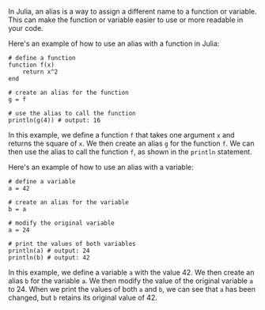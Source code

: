 In Julia, an alias is a way to assign a different name to a function or variable. This can make the function or variable easier to use or more readable in your code. 

Here's an example of how to use an alias with a function in Julia:

```
# define a function
function f(x)
    return x^2
end

# create an alias for the function
g = f

# use the alias to call the function
println(g(4)) # output: 16
```

In this example, we define a function `f` that takes one argument `x` and returns the square of `x`. We then create an alias `g` for the function `f`. We can then use the alias to call the function `f`, as shown in the `println` statement.

Here's an example of how to use an alias with a variable:

```
# define a variable
a = 42

# create an alias for the variable
b = a

# modify the original variable
a = 24

# print the values of both variables
println(a) # output: 24
println(b) # output: 42
```

In this example, we define a variable `a` with the value 42. We then create an alias `b` for the variable `a`. We then modify the value of the original variable `a` to 24. When we print the values of both `a` and `b`, we can see that `a` has been changed, but `b` retains its original value of 42.